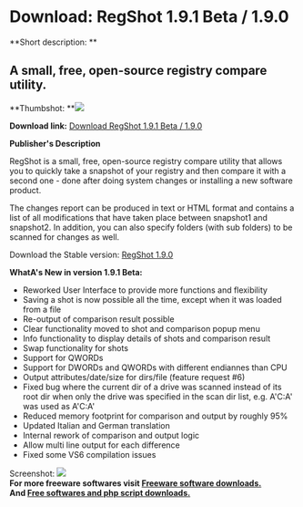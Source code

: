 # Download: RegShot 1.9.1 Beta / 1.9.0

**Short description: **

## A small, free, open-source registry compare utility.

  
**Thumbshot: **![](http://www.freewarefiles.com/screenshot/regshot1_md.jpg)   
  
**Download link:** [Download RegShot 1.9.1 Beta / 1.9.0](http://freesoftwares.boysofts.com/RegShot_program_33367.html)  
  

**Publisher's Description**  
  

RegShot is a small, free, open-source registry compare utility that allows you
to quickly take a snapshot of your registry and then compare it with a second
one - done after doing system changes or installing a new software product.

The changes report can be produced in text or HTML format and contains a list
of all modifications that have taken place between snapshot1 and snapshot2. In
addition, you can also specify folders (with sub folders) to be scanned for
changes as well.

Download the Stable version: [RegShot
1.9.0](http://206.217.205.73/~dlfreeht/files/Regshot-1.9.0.7z)

**WhatA's New in version 1.9.1 Beta:**

  * Reworked User Interface to provide more functions and flexibility 
  * Saving a shot is now possible all the time, except when it was loaded from a file 
  * Re-output of comparison result possible 
  * Clear functionality moved to shot and comparison popup menu 
  * Info functionality to display details of shots and comparison result 
  * Swap functionality for shots 
  * Support for QWORDs 
  * Support for DWORDs and QWORDs with different endiannes than CPU 
  * Output attributes/date/size for dirs/file (feature request #6) 
  * Fixed bug where the current dir of a drive was scanned instead of its root dir when only the drive was specified in the scan dir list, e.g. A'C:A' was used as A'C:A' 
  * Reduced memory footprint for comparison and output by roughly 95% 
  * Updated Italian and German translation 
  * Internal rework of comparison and output logic 
  * Allow multi line output for each difference 
  * Fixed some VS6 compilation issues 

  
  
Screenshot: ![](http://www.freewarefiles.com/screenshot/regshot1.jpg)  
**For more freeware softwares visit [Freeware software downloads.](http://freesoftwares.boysofts.com/)**   
**And [Free softwares and php script downloads.](http://www.boysofts.com/)**

